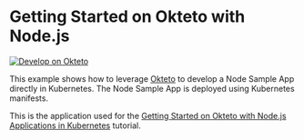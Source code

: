 # Getting Started on Okteto with Node.js

[![Develop on Okteto](https://okteto.com/develop-okteto.svg)](https://cloud.okteto.com/deploy?repository=https://github.com/okteto/node-getting-started)

This example shows how to leverage [Okteto](https://github.com/okteto/okteto) to develop a Node Sample App directly in Kubernetes. The Node Sample App is deployed using Kubernetes manifests.

This is the application used for the [Getting Started on Okteto with Node.js Applications in Kubernetes](https://www.okteto.com/docs/samples/node/) tutorial.
